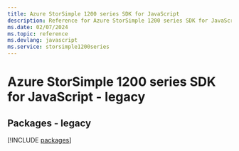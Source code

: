 ```yaml
---
title: Azure StorSimple 1200 series SDK for JavaScript
description: Reference for Azure StorSimple 1200 series SDK for JavaScript
ms.date: 02/07/2024
ms.topic: reference
ms.devlang: javascript
ms.service: storsimple1200series
---
```

# Azure StorSimple 1200 series SDK for JavaScript - legacy
## Packages - legacy
[!INCLUDE [packages](storsimple-1200-series-index.md)]